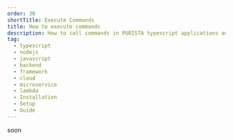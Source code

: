 ```yaml
---
order: 30
shortTitle: Execute Commands
title: How to execute commands
description: How to call commands in PURISTA typescript applications and services
tag:
  - typescript
  - nodejs
  - javascript
  - backend
  - framework
  - cloud
  - microservice
  - lambda
  - Installation
  - Setup
  - Guide
---
```


soon
